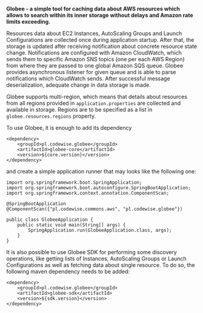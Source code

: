 **Globee - a simple tool for caching data about AWS resources which allows to search within its inner storage without delays and Amazon rate limits exceeding.**

Resources data about EC2 Instances, AutoScaling Groups and Launch Configurations are collected once during application startup. 
After that, the storage is updated after receiving notification about concrete resource state change. 
Notifications are configured with Amazon CloudWatch, which sends them to specific Amazon SNS topics (one per each AWS Region) from where they are passed to one global Amazon SQS queue.
Globee provides asynchronous listener for given queue and is able to parse notifications which CloudWatch sends. After successful message deserialization, adequate change in data storage is made.

Globee supports multi-region, which means that details about resources from all regions provided in `application.properties` are collected and available in storage. Regions are to be specified as a list in `globee.resources.regions` property.

To use Globee, it is enough to add its dependency
```
<dependency>
    <groupId>pl.codewise.globee</groupId>
    <artifactId>globee-core</artifactId>
    <version>${core.version}</version>
</dependency>
```

and create a simple application runner that may looks like the following one:
```
import org.springframework.boot.SpringApplication;
import org.springframework.boot.autoconfigure.SpringBootApplication;
import org.springframework.context.annotation.ComponentScan;
 
@SpringBootApplication
@ComponentScan({"pl.codewise.commons.aws", "pl.codewise.globee"})

public class GlobeeApplication {
    public static void main(String[] args) {
        SpringApplication.run(GlobeeApplication.class, args);
    }
}
 ```
It is also possible to use Globee SDK for performing some discovery operations, like getting lists of Instances, AutoScaling Groups or Launch Configurations as well as fetching data about single resource.
To do so, the following maven dependency needs to be added:
```
<dependency>
    <groupId>pl.codewise.globee</groupId>
    <artifactId>globee-sdk</artifactId>
    <version>${sdk.version}</version>
</dependency>
```